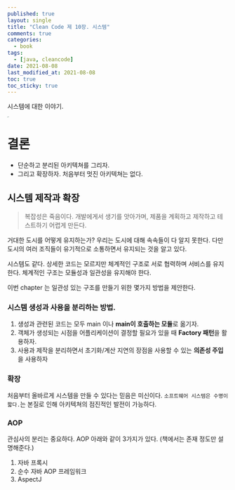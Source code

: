 ```yaml
---
published: true
layout: single
title: "Clean Code 제 10장. 시스템"
comments: true
categories:
  - book
tags:
  - [java, cleancode]
date: 2021-08-08
last_modified_at: 2021-08-08
toc: true
toc_sticky: true
---
```

 시스템에 대한 이야기.

<img src="https://woowabros.github.io/img/2019-03-20/book.jpg" alt="test" style="zoom: 10%;" />

# 결론

* 단순하고 분리된 아키텍쳐를 그리자.
* 그리고 확장하자. 처음부터 멋진 아키텍쳐는 없다.

## 시스템 제작과 확장

> 복잡성은 죽음이다. 개발에게서 생기를 앗아가며, 제품을 계획하고 제작하고 테스트하기 어렵게 만든다.

 거대한 도시를 어떻게 유지하는가? 우리는 도시에 대해 속속들이 다 알지 못한다. 다만 도시의 여러 조직들이 유기적으로 소통하면서 유지되는 것을 알고 있다. 

 시스템도 같다. 상세한 코드는 모르지만 체계적인 구조로 서로 협력하며 서비스를 유지한다. 체계적인 구조는 모듈성과 일관성을 유지해야 한다.

 이번  chapter 는 일관성 있는 구조를 만들기 위한 몇가지 방법을 제안한다.

### 시스템 생성과 사용을 분리하는 방법.

1. 생성과 관련된 코드는 모두 main 이나 **main이 호출하는 모듈**로 옮기자. 
2. 객체가 생성되는 시점을 어플리케이션이 결정할 필요가 있을 때 **Factory 패턴**을 활용하자. 
3. 사용과 제작을 분리하면서 초기화/계산 지연의 장점을 사용할 수 있는 **의존성 주입**을 사용하자

### 확장

 처음부터 올바르게 시스템을 만들 수 있다는 믿음은 미신이다. `소프트웨어 시스템은 수명이 짧다.`는 본질로 인해 아키텍쳐의 점진적인 발전이 가능하다.

### AOP

 관심사의 분리는 중요하다.  AOP 아래와 같이 3가지가 있다. (책에서는 존재 정도만 설명해준다.)

1. 자바 프록시
2. 순수 자바 AOP 프레임워크
3. AspectJ




